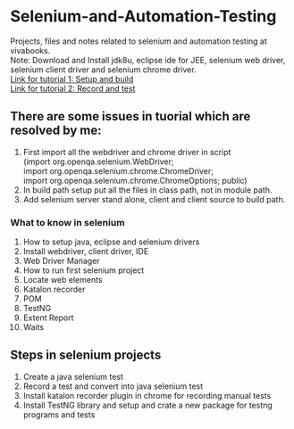 # Selenium-and-Automation-Testing  
Projects, files and notes related to selenium and automation testing at vivabooks.  
Note: Download and Install jdk8u, eclipse ide for JEE, selenium web driver, selenium client driver and selenium chrome driver.   
[Link for tutorial 1: Setup and build](https://www.youtube.com/watch?v=U-JRw7yRFcA)  
[Link for tutorial 2: Record and test](https://www.youtube.com/watch?v=sVbXRfmipeg)  
## There are some issues in tuorial which are resolved by me:  
1) First import all the webdriver and chrome driver in script  
(import org.openqa.selenium.WebDriver;  
import org.openqa.selenium.chrome.ChromeDriver;  
import org.openqa.selenium.chrome.ChromeOptions;
public)  
2) In build path setup put all the files in class path, not in module path.  
3) Add selenium server stand alone, client and client source to build path. 

### What to know in selenium
1) How to setup java, eclipse and selenium drivers
2) Install webdriver, client driver, IDE
3) Web Driver Manager
4) How to run first selenium project
5) Locate web elements
6) Katalon recorder
7) POM
8) TestNG
9) Extent Report 
10) Waits


## Steps in selenium projects
1) Create a java selenium test  
2) Record a test and convert into java selenium test
3) Install katalon recorder plugin in chrome for recording manual tests  
4) Install TestNG library and setup and crate a new package for testng programs and tests  
